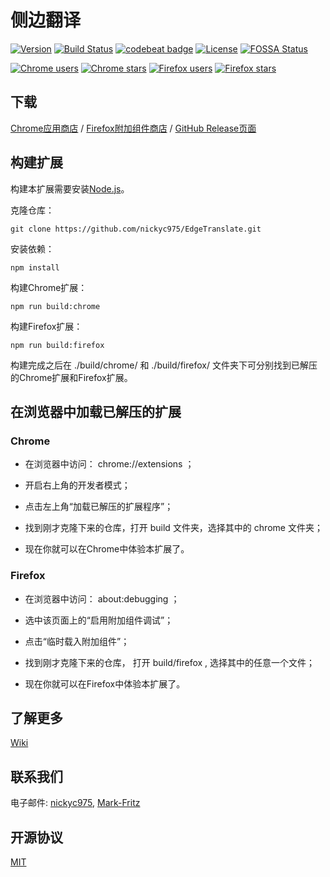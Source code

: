 # 侧边翻译

[![Version](https://img.shields.io/github/release/nickyc975/EdgeTranslate.svg?label=version)](https://github.com/nickyc975/EdgeTranslate/releases)
[![Build Status](https://travis-ci.org/nickyc975/EdgeTranslate.svg?branch=master)](https://travis-ci.org/nickyc975/EdgeTranslate)
[![codebeat badge](https://codebeat.co/badges/7f28bc52-26ec-4dbc-815d-343220100c72)](https://codebeat.co/projects/github-com-nickyc975-edgetranslate-master)
[![License](https://img.shields.io/github/license/nickyc975/EdgeTranslate.svg?colorB=44cc11?maxAge=2592000)](https://github.com/nickyc975/EdgeTranslate/blob/master/LICENSE)
[![FOSSA Status](https://app.fossa.io/api/projects/git%2Bgithub.com%2Fnickyc975%2FEdgeTranslate.svg?type=shield)](https://app.fossa.io/projects/git%2Bgithub.com%2Fnickyc975%2FEdgeTranslate?ref=badge_shield)

[![Chrome users](https://img.shields.io/chrome-web-store/users/bocbaocobfecmglnmeaeppambideimao.svg?label=Chrome%20users)](https://chrome.google.com/webstore/detail/bocbaocobfecmglnmeaeppambideimao)
[![Chrome stars](https://img.shields.io/chrome-web-store/stars/bocbaocobfecmglnmeaeppambideimao.svg?label=Chrome%20stars)](https://chrome.google.com/webstore/detail/bocbaocobfecmglnmeaeppambideimao)
[![Firefox users](https://img.shields.io/amo/users/edge_translate.svg?label=Firefox%20users)](https://addons.mozilla.org/firefox/addon/edge_translate/)
[![Firefox stars](https://img.shields.io/amo/stars/edge_translate.svg?label=Firefox%20stars)](https://addons.mozilla.org/firefox/addon/edge_translate/)

## 下载

[Chrome应用商店](https://chrome.google.com/webstore/detail/bocbaocobfecmglnmeaeppambideimao)
/ [Firefox附加组件商店](https://addons.mozilla.org/firefox/addon/edge_translate/)
/ [GitHub Release页面](https://github.com/nickyc975/EdgeTranslate/releases)

## 构建扩展

构建本扩展需要安装[Node.js](https://nodejs.org/)。

克隆仓库：

    git clone https://github.com/nickyc975/EdgeTranslate.git

安装依赖：

    npm install

构建Chrome扩展：

    npm run build:chrome

构建Firefox扩展：

    npm run build:firefox

构建完成之后在    ./build/chrome/    和    ./build/firefox/    文件夹下可分别找到已解压的Chrome扩展和Firefox扩展。

## 在浏览器中加载已解压的扩展

### Chrome

* 在浏览器中访问：    chrome://extensions    ；

* 开启右上角的开发者模式；

* 点击左上角“加载已解压的扩展程序”；

* 找到刚才克隆下来的仓库，打开    build    文件夹，选择其中的    chrome    文件夹；

* 现在你就可以在Chrome中体验本扩展了。

### Firefox

* 在浏览器中访问：    about:debugging    ；

* 选中该页面上的“启用附加组件调试”；

* 点击“临时载入附加组件”；

* 找到刚才克隆下来的仓库， 打开    build/firefox    , 选择其中的任意一个文件；

* 现在你就可以在Firefox中体验本扩展了。

## 了解更多

[Wiki](https://github.com/nickyc975/EdgeTranslate/wiki)

## 联系我们

电子邮件: [nickyc975](mailto:chenjinlong2016@outlook.com), [Mark-Fritz](mailto:f18846188605@gmail.com)

## 开源协议

[MIT](../LICENSE)